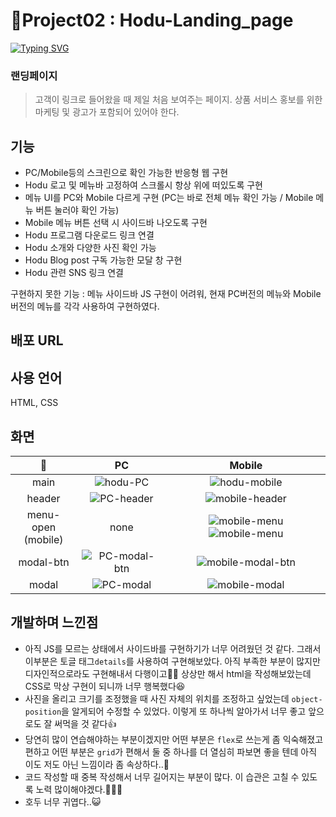 # 📝Project02 : Hodu-Landing_page
[![Typing SVG](https://readme-typing-svg.demolab.com?font=Fira+Code&pause=1000&color=5685F7&repeat=false&width=435&lines=Project02+%3A+Hodu+%EB%9E%9C%EB%94%A9+%ED%8E%98%EC%9D%B4%EC%A7%80)](https://git.io/typing-svg)

### 랜딩페이지
> 고객이 링크로 들어왔을 때 제일 처음 보여주는 페이지. 상품 서비스 홍보를 위한 마케팅 및 광고가 포함되어 있어야 한다.

## 기능
- PC/Mobile등의 스크린으로 확인 가능한 반응형 웹 구현
- Hodu 로고 및 메뉴바 고정하여 스크롤시 항상 위에 떠있도록 구현
- 메뉴 UI를 PC와 Mobile 다르게 구현 (PC는 바로 전체 메뉴 확인 가능 / Mobile 메뉴 버튼 눌러야 확인 가능)
- Mobile 메뉴 버튼 선택 시 사이드바 나오도록 구현
- Hodu 프로그램 다운로드 링크 연결
- Hodu 소개와 다양한 사진 확인 가능
- Hodu Blog post 구독 가능한 모달 창 구현
- Hodu 관련 SNS 링크 연결

구현하지 못한 기능 : 메뉴 사이드바 JS 구현이 어려워, 현재 PC버전의 메뉴와 Mobile 버전의 메뉴를 각각 사용하여 구현하였다.
  ## 배포 URL

  ## 사용 언어
  HTML, CSS

  ## 화면
  |📝|PC|Mobile|
  |:--:|:--:|:--:|
  |main|![hodu-PC](https://github.com/user-attachments/assets/82a71cb9-7e20-4ed7-881b-22971bb51535)|![hodu-mobile](https://github.com/user-attachments/assets/1c0e2f0d-2a57-40ff-bb10-5ae4984d586d)|
  |header|![PC-header](https://github.com/user-attachments/assets/863713ca-8039-401b-ae7e-42627f320aaf)|![mobile-header](https://github.com/user-attachments/assets/114e2cf0-66fd-471e-8b96-225f69de77c5)|
  |menu-open<br>(mobile)|none|![mobile-menu](https://github.com/user-attachments/assets/0dd25497-5ef9-4200-9155-a873248750f6) ![mobile-menu](https://github.com/user-attachments/assets/a2713fa6-5624-4f49-8f5b-df4449051d2d)|
  |modal-btn|![PC-modal-btn](https://github.com/user-attachments/assets/f149025e-ac19-458c-a827-d3d31564f6c1)|![mobile-modal-btn](https://github.com/user-attachments/assets/6223f6c3-43d5-493d-a4a8-3b8922f766b4)|
  |modal|![PC-modal](https://github.com/user-attachments/assets/763ce59a-0fb3-4c77-afea-4f674602ee34)|![mobile-modal](https://github.com/user-attachments/assets/4c628286-3ce6-45c7-8556-e1c0dfa7f430)|

  ## 개발하며 느낀점
  - 아직 JS를 모르는 상태에서 사이드바를 구현하기가 너무 어려웠던 것 같다. 그래서 이부분은 토글 태그```details```를 사용하여 구현해보았다. 아직 부족한 부분이 많지만 디자인적으로라도 구현해내서 다행이고🥹🙏 상상만 해서 html을 작성해보았는데 CSS로 막상 구현이 되니까 너무 행복했다😆
  - 사진을 올리고 크기를 조정했을 때 사진 자체의 위치를 조정하고 싶었는데  ```object-position```을 알게되어 수정할 수 있었다. 이렇게 또 하나씩 알아가서 너무 좋고 앞으로도 잘 써먹을 것 같다👍
  - 당연히 많이 연습해야하는 부분이겠지만 어떤 부분은 ```flex```로 쓰는게 좀 익숙해졌고 편하고 어떤 부분은 ```grid```가 편해서 둘 중 하나를 더 열심히 파보면 좋을 텐데 아직 이도 저도 아닌 느낌이라 좀 속상하다..🥹
  - 코드 작성할 때 중복 작성해서 너무 길어지는 부분이 많다. 이 습관은 고칠 수 있도록 노력 많이해야겠다.🥲😤💪
  - 호두 너무 귀엽다..😺
